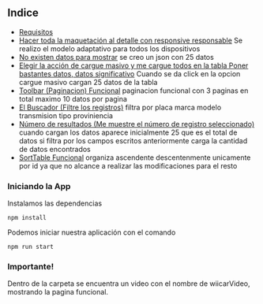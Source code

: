 ## Indice
* [Requisitos](#Requisitos)
 * [Hacer toda la maquetación al detalle con responsive responsable]()
  Se realizo el modelo adaptativo para todos los dispositivos
 * [No existen datos para mostrar]()
 se creo un json con 25 datos
 * [Elegir la acción de cargue masivo y me cargue todos en la tabla Poner bastantes datos, datos significativo]()
 Cuando se da click en la opcion cargue masivo cargan 25 datos de la tabla
 * [Toolbar (Paginacion) Funcional]()
  paginacion funcional con 3 paginas en total maximo 10 datos por pagina
 * [El Buscador (Filtre los registros)]()
  filtra por placa marca modelo transmision tipo proviniencia
 * [Número de resultados (Me muestre el número de registro seleccionado)]()
  cuando cargan los datos aparece inicialmente 25 que es el total de datos si filtra por los campos escritos anteriormente carga la cantidad de datos encontrados
 * [SortTable Funcional]()
  organiza ascendente descentenmente unicamente por id ya que no alcance a realizar las modificaciones para el resto


### Iniciando la App

Instalamos las dependencias

`npm install`

Podemos iniciar nuestra aplicación con el comando

`npm run start`

### Importante!

Dentro de la carpeta se encuentra un video con el nombre de wiicarVideo, mostrando la pagina funcional.